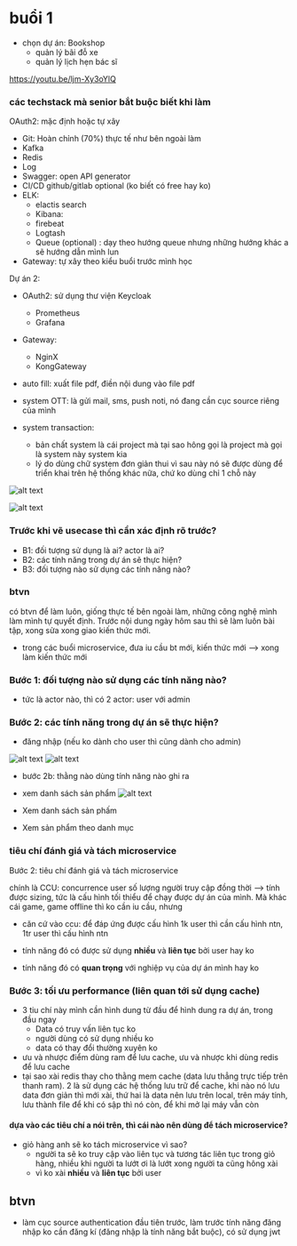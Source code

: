 # buổi 1
- chọn dự án: Bookshop
  - quản lý bãi đỗ xe
  - quản lý lịch hẹn bác sĩ


https://youtu.be/ljm-Xy3oYlQ


### các techstack mà senior bắt buộc biết khi làm

OAuth2: mặc định hoặc tự xây
- Git: Hoàn chỉnh (70%) thực tế như bên ngoài làm
- Kafka
- Redis
- Log
- Swagger: open API generator
- CI/CD github/gitlab optional (ko biết có free hay ko)
- ELK: 
  - elactis search
  - Kibana:
  - firebeat
  - Logtash
  - Queue (optional) : dạy theo hướng queue nhưng những hướng khác a sẽ hướng dẫn mình lun
- Gateway: tự xây theo kiểu buổi trước mình học

Dự án 2:
- OAuth2: sử dụng thư viện Keycloak
  - Prometheus
  - Grafana

- Gateway: 
  - NginX
  - KongGateway

- auto fill: xuất file pdf, điền nội dung vào file pdf

- system OTT: là gửi mail, sms, push noti, nó đang cần cục source riêng của mình
- system transaction: 
  - bản chất system là cái project mà tại sao hông gọi là project mà gọi là system này system kia
  - lý do dùng chữ system đơn giản thui vì sau này nó sẽ được dùng để triển khai trên hệ thống khác nữa, chứ ko dùng chỉ 1 chỗ này

![alt text](image.png)

![alt text](image-1.png)

### Trước khi vẽ usecase thì cần xác định rõ trước?
- B1: đối tượng sử dụng là ai? actor là ai?
- B2: các tính năng trong dự án sẽ thực hiện?
- B3: đối tượng nào sử dụng các tính năng nào?

### btvn
có btvn để làm luôn, giống thực tế bên ngoài làm, những công nghệ mình làm mình tự quyết định. Trước nội dung ngày hôm sau thì sẽ làm luôn bài tập, xong sửa xong giao kiến thức mới.
- trong các buổi microservice, đưa iu cầu bt mới, kiến thức mới --> xong làm kiến thức mới


### Bước 1: đối tượng nào sử dụng các tính năng nào?
- tức là actor nào, thì có 2 actor: user với admin

### Bước 2: các tính năng trong dự án sẽ thực hiện?
- đăng nhập (nếu ko dành cho user thì cũng dành cho admin)

![alt text](image-2.png)
![alt text](image-3.png)

- bước 2b: thằng nào dùng tính năng nào ghi ra

- xem danh sách sản phẩm
![alt text](image-4.png)

- Xem danh sách sản phấm
- Xem sản phẩm theo danh mục

### tiêu chí đánh giá và tách microservice

Bước 2: tiêu chí đánh giá và tách microservice

chính là CCU: concurrence user số lượng người truy cập đồng thời --> tính được sizing, tức là cấu hình tối thiểu để chạy được dự án của mình. Mà khác cái game, game offline thì ko cần iu cầu, nhưng 

- căn cứ vào ccu: để đáp ứng được cấu hình 1k user thì cần cấu hình ntn, 1tr user thì cấu hình ntn

- tính năng đó có được sử dụng **nhiều** và **liên tục** bởi user hay ko
- tính năng đó có **quan trọng** với nghiệp vụ của dự án mình hay ko

### Bước 3: tối ưu performance (liên quan tới sử dụng cache)
- 3 tiu chí này mình cần hình dung từ đầu để hình dung ra dự án, trong đầu ngay
  - Data có truy vấn liên tục ko
  - người dùng có sử dụng nhiều ko
  - data có thay đổi thường xuyên ko
- ưu và nhược điểm dùng ram để lưu cache, ưu và nhược khi dùng redis để lưu cache
- tại sao xài redis thay cho thằng mem cache (data lưu thẳng trực tiếp trên thanh ram). 2 là sử dụng các hệ thống lưu trữ để cache, khi nào nó lưu data đơn giản thì mới xài, thứ hai là data nên lưu trên local, trên máy tính, lưu thành file để khi có sập thì nó còn, để khi mở lại máy vẫn còn


#### dựa vào các tiêu chí a nói trên, thì cái nào nên dùng để tách microservice?
- giỏ hàng anh sẽ ko tách microservice vì sao?
  - người ta sẽ ko truy cập vào liên tục và tương tác liên tục trong giỏ hàng, nhiều khi người ta lướt ơi là lướt xong người ta cũng hông xài
  - vì ko xài **nhiều** và **liên tục** bởi user

## btvn
- làm cục source authentication đầu tiên trước, làm trước tính năng đăng nhập ko cần đăng kí (đăng  nhập là tính năng bắt buộc), có sử dụng jwt
 